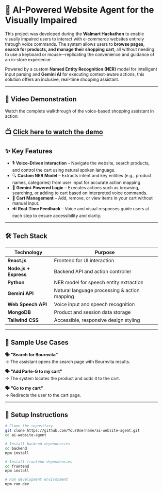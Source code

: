 # 🧠 AI-Powered Website Agent for the Visually Impaired

This project was developed during the **Walmart Hackathon** to enable visually impaired users to interact with e-commerce websites entirely through voice commands. The system allows users to **browse pages, search for products, and manage their shopping cart**, all without needing to use a keyboard or mouse—replicating the convenience and guidance of an in-store experience.

Powered by a custom **Named Entity Recognition (NER)** model for intelligent input parsing and **Gemini AI** for executing context-aware actions, this solution offers an inclusive, real-time shopping assistant.

---

## 🎥 Video Demonstration

Watch the complete walkthrough of the voice-based shopping assistant in action:

📺 **[Click here to watch the demo](https://youtu.be/w8aktuhUlwk)**  
---

## ✨ Key Features

- 🎙️ **Voice-Driven Interaction** – Navigate the website, search products, and control the cart using natural spoken language.  
- 🔍 **Custom NER Model** – Extracts intent and key entities (e.g., product names, categories) from user input for accurate action mapping.  
- 🧠 **Gemini-Powered Logic** – Executes actions such as browsing, searching, or adding to cart based on interpreted voice commands.  
- 🛒 **Cart Management** – Add, remove, or view items in your cart without manual input.  
- 🔊 **Real-Time Feedback** – Voice and visual responses guide users at each step to ensure accessibility and clarity.

---

## 🛠️ Tech Stack

| Technology          | Purpose                                      |
|---------------------|----------------------------------------------|
| **React.js**         | Frontend for UI interaction                  |
| **Node.js + Express**| Backend API and action controller            |
| **Python**           | NER model for speech entity extraction       |
| **Gemini API**       | Natural language processing & action mapping |
| **Web Speech API**   | Voice input and speech recognition           |
| **MongoDB**          | Product and session data storage             |
| **Tailwind CSS**     | Accessible, responsive design styling        |

---

## 🧪 Sample Use Cases

**🗣 "Search for Bournvita"**  
→ The assistant opens the search page with Bournvita results.

**🗣 "Add Parle-G to my cart"**  
→ The system locates the product and adds it to the cart.

**🗣 "Go to my cart"**  
→ Redirects the user to the cart page.

---

## 🧰 Setup Instructions

```bash
# Clone the repository
git clone https://github.com/YourUsername/ai-website-agent.git
cd ai-website-agent

# Install backend dependencies
cd backend
npm install

# Install frontend dependencies
cd frontend
npm install

# Run development environment
npm run dev
